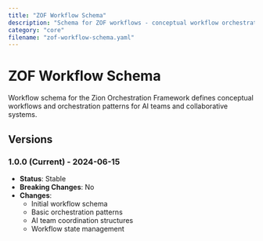 ```yaml
---
title: "ZOF Workflow Schema"
description: "Schema for ZOF workflows - conceptual workflow orchestration for AI teams"
category: "core"
filename: "zof-workflow-schema.yaml"
---
```


# ZOF Workflow Schema

Workflow schema for the Zion Orchestration Framework defines conceptual workflows and orchestration patterns for AI teams and collaborative systems.

## Versions

### 1.0.0 (Current) - 2024-06-15
- **Status**: Stable
- **Breaking Changes**: No
- **Changes**:
  - Initial workflow schema
  - Basic orchestration patterns
  - AI team coordination structures
  - Workflow state management